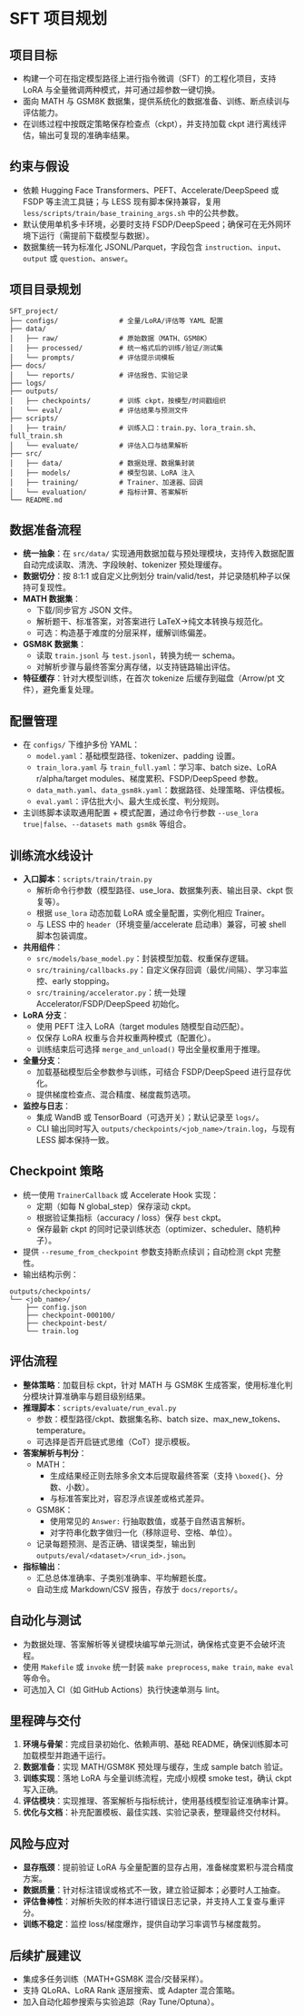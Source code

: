 # SFT 项目规划

## 项目目标
- 构建一个可在指定模型路径上进行指令微调（SFT）的工程化项目，支持 LoRA 与全量微调两种模式，并可通过超参数一键切换。
- 面向 MATH 与 GSM8K 数据集，提供系统化的数据准备、训练、断点续训与评估能力。
- 在训练过程中按既定策略保存检查点（ckpt），并支持加载 ckpt 进行离线评估，输出可复现的准确率结果。

## 约束与假设
- 依赖 Hugging Face Transformers、PEFT、Accelerate/DeepSpeed 或 FSDP 等主流工具链；与 LESS 现有脚本保持兼容，复用 `less/scripts/train/base_training_args.sh` 中的公共参数。
- 默认使用单机多卡环境，必要时支持 FSDP/DeepSpeed；确保可在无外网环境下运行（需提前下载模型与数据）。
- 数据集统一转为标准化 JSONL/Parquet，字段包含 `instruction`、`input`、`output` 或 `question`、`answer`。

## 项目目录规划
```
SFT_project/
├── configs/               # 全量/LoRA/评估等 YAML 配置
├── data/
│   ├── raw/               # 原始数据（MATH、GSM8K）
│   ├── processed/         # 统一格式后的训练/验证/测试集
│   └── prompts/           # 评估提示词模板
├── docs/
│   └── reports/           # 评估报告、实验记录
├── logs/
├── outputs/
│   ├── checkpoints/       # 训练 ckpt，按模型/时间戳组织
│   └── eval/              # 评估结果与预测文件
├── scripts/
│   ├── train/             # 训练入口：train.py、lora_train.sh、full_train.sh
│   └── evaluate/          # 评估入口与结果解析
├── src/
│   ├── data/              # 数据处理、数据集封装
│   ├── models/            # 模型包装、LoRA 注入
│   ├── training/          # Trainer、加速器、回调
│   └── evaluation/        # 指标计算、答案解析
└── README.md
```

## 数据准备流程
- **统一抽象**：在 `src/data/` 实现通用数据加载与预处理模块，支持传入数据配置自动完成读取、清洗、字段映射、tokenizer 预处理缓存。
- **数据切分**：按 8:1:1 或自定义比例划分 train/valid/test，并记录随机种子以保持可复现性。
- **MATH 数据集**：
  - 下载/同步官方 JSON 文件。
  - 解析题干、标准答案，对答案进行 LaTeX->纯文本转换与规范化。
  - 可选：构造基于难度的分层采样，缓解训练偏差。
- **GSM8K 数据集**：
  - 读取 `train.jsonl` 与 `test.jsonl`，转换为统一 schema。
  - 对解析步骤与最终答案分离存储，以支持链路输出评估。
- **特征缓存**：针对大模型训练，在首次 tokenize 后缓存到磁盘（Arrow/pt 文件），避免重复处理。

## 配置管理
- 在 `configs/` 下维护多份 YAML：
  - `model.yaml`：基础模型路径、tokenizer、padding 设置。
  - `train_lora.yaml` 与 `train_full.yaml`：学习率、batch size、LoRA r/alpha/target modules、梯度累积、FSDP/DeepSpeed 参数。
  - `data_math.yaml`、`data_gsm8k.yaml`：数据路径、处理策略、评估模板。
  - `eval.yaml`：评估批大小、最大生成长度、判分规则。
- 主训练脚本读取通用配置 + 模式配置，通过命令行参数 `--use_lora true|false`、`--datasets math gsm8k` 等组合。

## 训练流水线设计
- **入口脚本**：`scripts/train/train.py`
  - 解析命令行参数（模型路径、use_lora、数据集列表、输出目录、ckpt 恢复等）。
  - 根据 `use_lora` 动态加载 LoRA 或全量配置，实例化相应 Trainer。
  - 与 LESS 中的 `header`（环境变量/accelerate 启动串）兼容，可被 shell 脚本包装调度。
- **共用组件**：
  - `src/models/base_model.py`：封装模型加载、权重保存逻辑。
  - `src/training/callbacks.py`：自定义保存回调（最优/间隔）、学习率监控、early stopping。
  - `src/training/accelerator.py`：统一处理 Accelerator/FSDP/DeepSpeed 初始化。
- **LoRA 分支**：
  - 使用 PEFT 注入 LoRA（target modules 随模型自动匹配）。
  - 仅保存 LoRA 权重与合并权重两种模式（配置化）。
  - 训练结束后可选择 `merge_and_unload()` 导出全量权重用于推理。
- **全量分支**：
  - 加载基础模型后全参数参与训练，可结合 FSDP/DeepSpeed 进行显存优化。
  - 提供梯度检查点、混合精度、梯度裁剪选项。
- **监控与日志**：
  - 集成 WandB 或 TensorBoard（可选开关）；默认记录至 `logs/`。
  - CLI 输出同时写入 `outputs/checkpoints/<job_name>/train.log`，与现有 LESS 脚本保持一致。

## Checkpoint 策略
- 统一使用 `TrainerCallback` 或 Accelerate Hook 实现：
  - 定期（如每 N global_step）保存滚动 ckpt。
  - 根据验证集指标（accuracy / loss）保存 `best` ckpt。
  - 保存最新 ckpt 的同时记录训练状态（optimizer、scheduler、随机种子）。
- 提供 `--resume_from_checkpoint` 参数支持断点续训；自动检测 ckpt 完整性。
- 输出结构示例：
```
outputs/checkpoints/
└── <job_name>/
    ├── config.json
    ├── checkpoint-000100/
    ├── checkpoint-best/
    └── train.log
```

## 评估流程
- **整体策略**：加载目标 ckpt，针对 MATH 与 GSM8K 生成答案，使用标准化判分模块计算准确率与题目级别结果。
- **推理脚本**：`scripts/evaluate/run_eval.py`
  - 参数：模型路径/ckpt、数据集名称、batch size、max_new_tokens、temperature。
  - 可选择是否开启链式思维（CoT）提示模板。
- **答案解析与判分**：
  - MATH：
    - 生成结果经正则去除多余文本后提取最终答案（支持 `\boxed{}`、分数、小数）。
    - 与标准答案比对，容忍浮点误差或格式差异。
  - GSM8K：
    - 使用常见的 `Answer:` 行抽取数值，或基于自然语言解析。
    - 对字符串化数字做归一化（移除逗号、空格、单位）。
  - 记录每题预测、是否正确、错误类型，输出到 `outputs/eval/<dataset>/<run_id>.json`。
- **指标输出**：
  - 汇总总体准确率、子类别准确率、平均解题长度。
  - 自动生成 Markdown/CSV 报告，存放于 `docs/reports/`。

## 自动化与测试
- 为数据处理、答案解析等关键模块编写单元测试，确保格式变更不会破坏流程。
- 使用 `Makefile` 或 `invoke` 统一封装 `make preprocess`, `make train`, `make eval` 等命令。
- 可选加入 CI（如 GitHub Actions）执行快速单测与 lint。

## 里程碑与交付
1. **环境与骨架**：完成目录初始化、依赖声明、基础 README，确保训练脚本可加载模型并跑通干运行。
2. **数据准备**：实现 MATH/GSM8K 预处理与缓存，生成 sample batch 验证。
3. **训练实现**：落地 LoRA 与全量训练流程，完成小规模 smoke test，确认 ckpt 写入正确。
4. **评估模块**：实现推理、答案解析与指标统计，使用基线模型验证准确率计算。
5. **优化与文档**：补充配置模板、最佳实践、实验记录表，整理最终交付材料。

## 风险与应对
- **显存瓶颈**：提前验证 LoRA 与全量配置的显存占用，准备梯度累积与混合精度方案。
- **数据质量**：针对标注错误或格式不一致，建立验证脚本；必要时人工抽查。
- **评估鲁棒性**：对解析失败的样本进行错误日志记录，并支持人工复查与重评分。
- **训练不稳定**：监控 loss/梯度爆炸，提供自动学习率调节与梯度裁剪。

## 后续扩展建议
- 集成多任务训练（MATH+GSM8K 混合/交替采样）。
- 支持 QLoRA、LoRA Rank 逐层搜索、或 Adapter 混合策略。
- 加入自动化超参搜索与实验追踪（Ray Tune/Optuna）。
